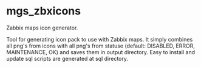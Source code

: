 # mgs_zbxicons
Zabbix maps icon generator.

Tool for generating icon pack to use with Zabbix maps.
It simply combines all png's from icons with all png's from statuse (default: DISABLED, ERROR, MAINTENANCE, OK) and saves them in output directory.
Easy to install and update sql scripts are generated at sql directory.


